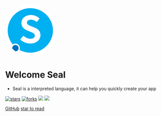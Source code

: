<img width="160px" style="border-radius: 50%" bor src="./logo.png">

# **Welcome Seal**

- Seal is a interpreted language, it can help you quickly create your app

[![stars](https://badgen.net/github/stars/seal-language/seal?color=4ab8a1)](https://github.com/seal-language/seal)
[![forks](https://badgen.net/github/forks/seal-language/seal?color=4ab8a1)](https://github.com/seal-language/seal)
![](https://img.shields.io/badge/license-MIT-green)
![](https://img.shields.io/badge/Complete%20schedule-0%25-green)

[GitHub](https://github.com/seal-language/seal)
[star to read](_sidebar.md)
